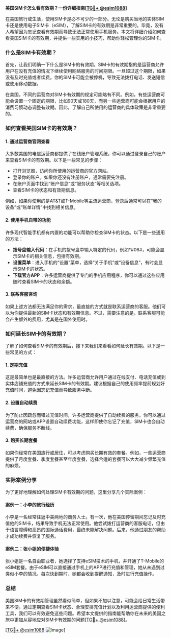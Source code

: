 **美国SIM卡怎么看有效期？一份详细指南[[TG💪+ @esim1088](https://t.me/s/esim1088)]**

在美国旅行或生活，使用SIM卡是必不可少的一部分。无论是购买当地的实体SIM卡还是使用电子SIM卡（eSIM），了解SIM卡的有效期是非常重要的。毕竟，没有人希望因为忘记查看有效期而导致无法正常使用手机服务。本文将详细介绍如何查看美国SIM卡的有效期，并提供一些实用的小技巧，帮助你轻松管理你的SIM卡。

### 什么是SIM卡有效期？

首先，让我们明确一下什么是SIM卡的有效期。SIM卡的有效期指的是运营商允许用户在没有充值的情况下继续使用网络服务的时间期限。一旦超过这个期限，如果没有及时充值或者续费，你的SIM卡可能会被停机，导致无法拨打电话、发送短信或使用移动数据。

在美国，不同的运营商对SIM卡有效期的规定可能略有不同。例如，有些运营商可能会设置一个固定的期限，比如90天或180天，而另一些运营商可能会根据用户的消费习惯动态调整有效期。因此，了解自己所使用的运营商的具体政策是非常重要的。

### 如何查看美国SIM卡的有效期？

#### 1. 通过运营商官网查看

大多数美国的电信运营商都提供了在线账户管理系统，你可以通过登录自己的账户来查看SIM卡的有效期。以下是一些常见的步骤：

- 打开浏览器，访问你所使用的运营商的官方网站。
- 登录你的账户。如果你还没有注册账户，通常需要先注册。
- 在账户页面中找到“账户信息”或“服务状态”等相关选项。
- 查看SIM卡的状态和有效期信息。

例如，如果你使用的是AT&T或T-Mobile等主流运营商，登录后通常可以在“我的设备”或“账单详情”中找到相关信息。

#### 2. 使用手机自带的功能

许多现代智能手机都有内置的功能可以帮助你检查SIM卡的状态。以下是一些通用的方法：

- **拨号盘输入代码**：在手机的拨号盘中输入特定的代码，例如*#06#，可能会显示SIM卡的相关信息，包括有效期。
- **设置菜单**：进入手机的“设置”菜单，选择“关于手机”或“设备信息”，有时会显示SIM卡的状态。
- **下载官方APP**：许多运营商提供了专门的手机应用程序，你可以通过这些应用随时查看SIM卡的状态和余额。

#### 3. 联系客服咨询

如果上述方法都无法满足你的需求，最直接的方式就是联系运营商的客服。他们可以为你提供最新的SIM卡状态和有效期信息。不过，需要注意的是，联系客服可能会产生额外的费用，尤其是在国外使用时。

### 如何延长SIM卡的有效期？

了解了如何查看SIM卡的有效期后，接下来我们来看看如何延长有效期。以下是一些常见的方式：

#### 1. 定期充值

这是最简单也是最直接的方法。许多运营商允许用户通过在线支付、电话充值或到实体店铺充值的方式来延长SIM卡的有效期。建议根据自己的使用频率提前规划好充值时间，避免因忘记充值而导致服务中断。

#### 2. 设置自动续费

为了防止因疏忽而错过充值时间，许多运营商提供了自动续费的服务。你可以通过运营商的网站或APP设置自动续费功能，这样即使你忘记了充值，SIM卡也会自动续费，确保服务不断线。

#### 3. 购买长期套餐

如果你经常在美国旅行或居住，可以考虑购买长期有效的套餐。例如，一些运营商提供了月度套餐、季度套餐甚至年度套餐，选择合适的套餐可以大大减少频繁充值的麻烦。

### 实际案例分享

为了更好地理解如何处理SIM卡有效期的问题，这里分享几个实际案例：

#### 案例一：小李的旅行经历

小李是一名经常往返中美两地的商务人士。有一次，他在美国停留期间忘记及时充值他的SIM卡，结果导致手机无法正常使用。他尝试拨打运营商的客服电话，但由于语言障碍和高昂的国际通话费用，最终未能解决问题。后来，他通过朋友的帮助才成功续费并恢复了服务。

#### 案例二：张小姐的便捷体验

张小姐是一名自由职业者，她选择了支持eSIM技术的手机，并开通了T-Mobile的eSIM套餐。由于eSIM可以直接通过手机上的APP进行充值和管理，她从未遇到过类似小李的情况。每次快到期时，她都会收到提醒通知，及时进行充值操作。

### 总结

美国SIM卡的有效期管理虽然看似简单，但如果不加以注意，可能会给日常生活带来不便。通过定期查看SIM卡状态、合理安排充值计划以及利用运营商提供的便利工具，我们可以有效避免这些问题。希望本文提供的指南能帮助你在未来的美国之旅中更加从容地应对SIM卡有效期的问题[[TG💪+ @esim1088](https://t.me/s/esim1088)]。

[[TG💪+ @esim1088](https://t.me/s/esim1088) ![Image](https://i.postimg.cc/4NQfJmqS/Snipaste-2025-05-13-00-14-12.png)]